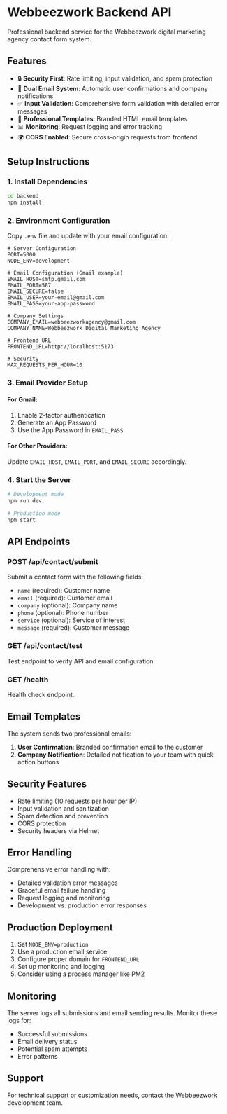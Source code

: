 # Webbeezwork Backend API

Professional backend service for the Webbeezwork digital marketing agency contact form system.

## Features

- 🔒 **Security First**: Rate limiting, input validation, and spam protection
- 📧 **Dual Email System**: Automatic user confirmations and company notifications
- ✅ **Input Validation**: Comprehensive form validation with detailed error messages
- 🚀 **Professional Templates**: Branded HTML email templates
- 📊 **Monitoring**: Request logging and error tracking
- 🌍 **CORS Enabled**: Secure cross-origin requests from frontend

## Setup Instructions

### 1. Install Dependencies
```bash
cd backend
npm install
```

### 2. Environment Configuration
Copy `.env` file and update with your email configuration:

```env
# Server Configuration
PORT=5000
NODE_ENV=development

# Email Configuration (Gmail example)
EMAIL_HOST=smtp.gmail.com
EMAIL_PORT=587
EMAIL_SECURE=false
EMAIL_USER=your-email@gmail.com
EMAIL_PASS=your-app-password

# Company Settings
COMPANY_EMAIL=webbeezworkagency@gmail.com
COMPANY_NAME=Webbeezwork Digital Marketing Agency

# Frontend URL
FRONTEND_URL=http://localhost:5173

# Security
MAX_REQUESTS_PER_HOUR=10
```

### 3. Email Provider Setup

#### For Gmail:
1. Enable 2-factor authentication
2. Generate an App Password
3. Use the App Password in `EMAIL_PASS`

#### For Other Providers:
Update `EMAIL_HOST`, `EMAIL_PORT`, and `EMAIL_SECURE` accordingly.

### 4. Start the Server
```bash
# Development mode
npm run dev

# Production mode
npm start
```

## API Endpoints

### POST /api/contact/submit
Submit a contact form with the following fields:
- `name` (required): Customer name
- `email` (required): Customer email
- `company` (optional): Company name
- `phone` (optional): Phone number
- `service` (optional): Service of interest
- `message` (required): Customer message

### GET /api/contact/test
Test endpoint to verify API and email configuration.

### GET /health
Health check endpoint.

## Email Templates

The system sends two professional emails:

1. **User Confirmation**: Branded confirmation email to the customer
2. **Company Notification**: Detailed notification to your team with quick action buttons

## Security Features

- Rate limiting (10 requests per hour per IP)
- Input validation and sanitization
- Spam detection and prevention
- CORS protection
- Security headers via Helmet

## Error Handling

Comprehensive error handling with:
- Detailed validation error messages
- Graceful email failure handling
- Request logging and monitoring
- Development vs. production error responses

## Production Deployment

1. Set `NODE_ENV=production`
2. Use a production email service
3. Configure proper domain for `FRONTEND_URL`
4. Set up monitoring and logging
5. Consider using a process manager like PM2

## Monitoring

The server logs all submissions and email sending results. Monitor these logs for:
- Successful submissions
- Email delivery status
- Potential spam attempts
- Error patterns

## Support

For technical support or customization needs, contact the Webbeezwork development team.
